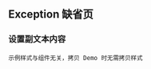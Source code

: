 <div class="demo-header">
<p class="overviewicon">
  <span class="wapi-ui-exception"/>
</p>

## Exception 缺省页

<mobile-uxlink widget-name="Exception"></mobile-uxlink>
</div>

### 设置副文本内容

`示例样式与组件无关，拷贝 Demo 时无需拷贝样式`

<mobile-view link="exception/subMessage"></mobile-view>

<br>
